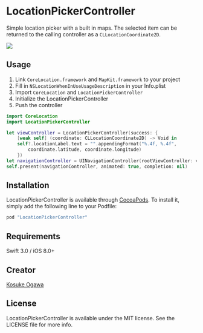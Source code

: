 # LocationPickerController

Simple location picker with a built in maps. The selected item can be returned to the calling controller as a `CLLocationCoordinate2D`.

![](./demo.gif)

## Usage

1. Link `CoreLocation.framework` and `MapKit.framework` to your project
2. Fill in `NSLocationWhenInUseUsageDescription` in your Info.plist
3. Import `CoreLocation` and `LocationPickerController`
4. Initialize the LocationPickerController
5. Push the controller

```swift
import CoreLocation
import LocationPickerController
```

```swift
let viewController = LocationPickerController(success: {
    [weak self] (coordinate: CLLocationCoordinate2D) -> Void in
    self?.locationLabel.text = "".appendingFormat("%.4f, %.4f",
        coordinate.latitude, coordinate.longitude)
    })
let navigationController = UINavigationController(rootViewController: viewController)
self.present(navigationController, animated: true, completion: nil)
```

## Installation

LocationPickerController is available through [CocoaPods](http://cocoapods.org). To install
it, simply add the following line to your Podfile:

```ruby
pod "LocationPickerController"
```


## Requirements

Swift 3.0 / iOS 8.0+

## Creator

[Kosuke Ogawa](https://twitter.com/koogawa)
 
## License

LocationPickerController is available under the MIT license. See the LICENSE file for more info.


 
